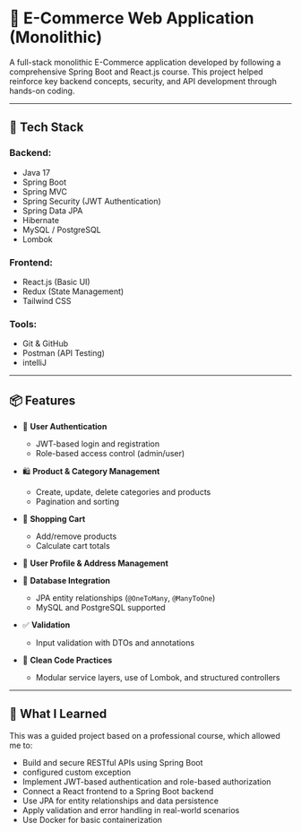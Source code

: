 # 🛒 E-Commerce Web Application (Monolithic)

A full-stack monolithic E-Commerce application developed by following a comprehensive Spring Boot and React.js course. This project helped reinforce key backend concepts, security, and API development through hands-on coding.

---

## 🚀 Tech Stack

### Backend:
- Java 17
- Spring Boot
- Spring MVC
- Spring Security (JWT Authentication)
- Spring Data JPA
- Hibernate
- MySQL / PostgreSQL
- Lombok

### Frontend:
- React.js (Basic UI)
- Redux (State Management)
- Tailwind CSS

### Tools:
- Git & GitHub
- Postman (API Testing)
- intelliJ

---

## 📦 Features

- 🔐 **User Authentication**
  - JWT-based login and registration
  - Role-based access control (admin/user)

- 🛍️ **Product & Category Management**
  - Create, update, delete categories and products
  - Pagination and sorting

- 🛒 **Shopping Cart**
  - Add/remove products
  - Calculate cart totals

- 👤 **User Profile & Address Management**

- 💾 **Database Integration**
  - JPA entity relationships (`@OneToMany`, `@ManyToOne`)
  - MySQL and PostgreSQL supported

- ✅ **Validation**
  - Input validation with DTOs and annotations

- 📘 **Clean Code Practices**
  - Modular service layers, use of Lombok, and structured controllers

---

## 🧠 What I Learned

This was a guided project based on a professional course, which allowed me to:

- Build and secure RESTful APIs using Spring Boot
- configured custom exception
- Implement JWT-based authentication and role-based authorization
- Connect a React frontend to a Spring Boot backend
- Use JPA for entity relationships and data persistence
- Apply validation and error handling in real-world scenarios
- Use Docker for basic containerization


